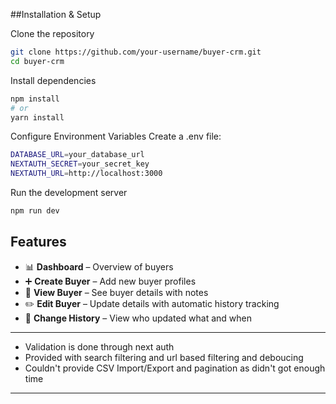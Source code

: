 ##Installation & Setup

Clone the repository
```bash
git clone https://github.com/your-username/buyer-crm.git
cd buyer-crm
```

Install dependencies
```bash
npm install
# or
yarn install
```

Configure Environment Variables
Create a .env file:
```bash
DATABASE_URL=your_database_url
NEXTAUTH_SECRET=your_secret_key
NEXTAUTH_URL=http://localhost:3000
```

Run the development server
```bash
npm run dev
```
##  Features

- 📊 **Dashboard** – Overview of buyers  
- ➕ **Create Buyer** – Add new buyer profiles  
- 👤 **View Buyer** – See buyer details with notes  
- ✏️ **Edit Buyer** – Update details with automatic history tracking  
- 📝 **Change History** – View who updated what and when
---

- Validation is done through next auth
- Provided with search filtering and url based filtering and deboucing
- Couldn't provide CSV Import/Export and pagination as didn't got enough time 
---
